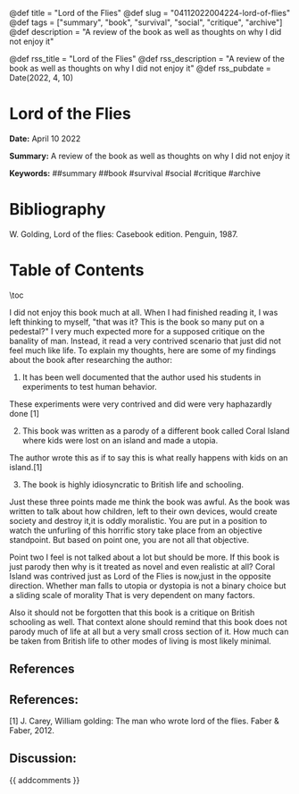 @def title = "Lord of the Flies"
@def slug = "04112022004224-lord-of-flies"
@def tags = ["summary", "book", "survival", "social", "critique", "archive"]
@def description = "A review of the book as well as thoughts on why I did not enjoy it"

@def rss_title = "Lord of the Flies"
@def rss_description = "A review of the book as well as thoughts on why I did not enjoy it"
@def rss_pubdate = Date(2022, 4, 10)


Lord of the Flies
=========

**Date:** April 10 2022

**Summary:** A review of the book as well as thoughts on why I did not enjoy it

**Keywords:** ##summary ##book #survival #social #critique #archive

Bibliography
==========

W. Golding, Lord of the flies: Casebook edition. Penguin, 1987.

Table of Contents
=========

\toc

I did not enjoy this book much at all. When I had finished reading it, I was left thinking to myself, "that was it? This is the book so many put on a pedestal?" I very much expected more for a supposed critique on the banality of man. Instead, it read a very contrived scenario that just did not feel much like life. To explain my thoughts, here are some of my findings about the book after researching the author:

1. It has been well documented that the author used his students in experiments to test human behavior.

These experiments were very contrived and did were very haphazardly done [1]

2. This book was written as a parody of a different book called Coral Island where kids were lost on an island and made a utopia.

The author wrote this as if to say this is what really happens with kids on an island.[1]

3. The book is highly idiosyncratic to British life and schooling.

Just these three points made me think the book was awful. As the book was written to talk about how children, left to their own devices, would create society and destroy it,it is oddly moralistic. You are put in a position to watch the unfurling of this horrific story take place from an objective standpoint. But based on point one, you are not all that objective.

Point two I feel is not talked about a lot but should be more. If this book is just parody then why is it treated as novel and even realistic at all? Coral Island was contrived just as Lord of the Flies is now,just in the opposite direction. Whether man falls to utopia or dystopia is not a binary choice but a sliding scale of morality That is very dependent on many factors.

Also it should not be forgotten that this book is a critique on British schooling as well. That context alone should remind that this book does not parody much of life at all but a very small cross section of it. How much can be taken from British life to other modes of living is most likely minimal.

## References

## References:

[1] J. Carey, William golding: The man who wrote lord of the flies. Faber & Faber, 2012.
## Discussion: 

{{ addcomments }}
